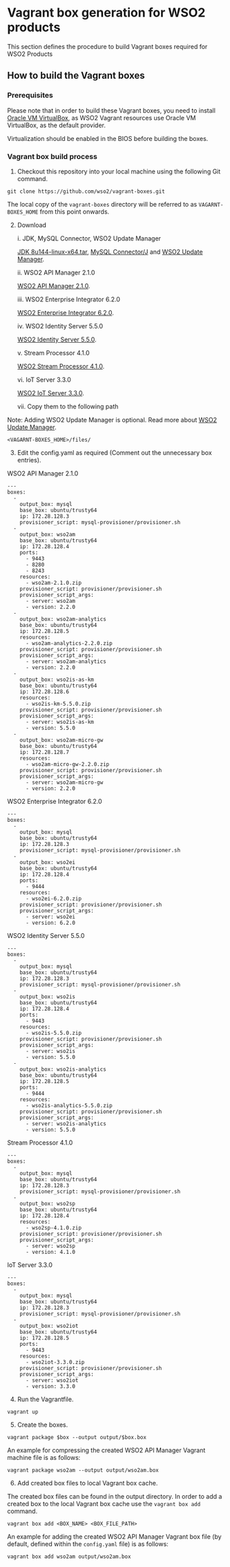 # Vagrant box generation for WSO2 products

This section defines the procedure to build Vagrant boxes required for WSO2 Products

## How to build the Vagrant boxes

### Prerequisites

Please note that in order to build these Vagrant boxes, you need to install
[Oracle VM VirtualBox](http://www.oracle.com/technetwork/server-storage/virtualbox/downloads/index.html),
as WSO2 Vagrant resources use Oracle VM VirtualBox, as the default provider.

Virtualization should be enabled in the BIOS before building the boxes.

### Vagrant box build process


1. Checkout this repository into your local machine using the following Git command.
```
git clone https://github.com/wso2/vagrant-boxes.git
```
The local copy of the `vagrant-boxes` directory will be referred to as `VAGARNT-BOXES_HOME` from this point onwards.

2. Download

   i. JDK, MySQL Connector, WSO2 Update Manager

      [JDK 8u144-linux-x64.tar](http://www.oracle.com/technetwork/java/javase/downloads/jdk8-downloads-2133151.html), [MySQL Connector/J](https://dev.mysql.com/downloads/connector/j/) and [WSO2 Update Manager](https://wso2.com/wum/download).

   ii. WSO2 API Manager 2.1.0

      [WSO2 API Manager 2.1.0](https://wso2.com/api-management/#download).

   iii. WSO2 Enterprise Integrator 6.2.0

      [WSO2 Enterprise Integrator 6.2.0](https://wso2.com/integration#download).

   iv. WSO2 Identity Server 5.5.0

      [WSO2 Identity Server 5.5.0](https://wso2.com/identity-and-access-management#download).

   v. Stream Processor 4.1.0

      [WSO2 Stream Processor 4.1.0](https://wso2.com/analytics#download).

   vi. IoT Server 3.3.0

      [WSO2 IoT Server 3.3.0](https://wso2.com/iot#download).

   vii. Copy them to the following path

Note: Adding WSO2 Update Manager is optional. Read more about [WSO2 Update Manager](https://wso2.com/wum/).

```
<VAGARNT-BOXES_HOME>/files/
```
3. Edit the config.yaml as required (Comment out the unnecessary box entries).

WSO2 API Manager 2.1.0
```
---
boxes:
  -
    output_box: mysql
    base_box: ubuntu/trusty64
    ip: 172.28.128.3
    provisioner_script: mysql-provisioner/provisioner.sh
  -
    output_box: wso2am
    base_box: ubuntu/trusty64
    ip: 172.28.128.4
    ports:
      - 9443
      - 8280
      - 8243
    resources:
      - wso2am-2.1.0.zip
    provisioner_script: provisioner/provisioner.sh
    provisioner_script_args:
      - server: wso2am
      - version: 2.2.0
  -
    output_box: wso2am-analytics
    base_box: ubuntu/trusty64
    ip: 172.28.128.5
    resources:
      - wso2am-analytics-2.2.0.zip
    provisioner_script: provisioner/provisioner.sh
    provisioner_script_args:
      - server: wso2am-analytics
      - version: 2.2.0
  -
    output_box: wso2is-as-km
    base_box: ubuntu/trusty64
    ip: 172.28.128.6
    resources:
      - wso2is-km-5.5.0.zip
    provisioner_script: provisioner/provisioner.sh
    provisioner_script_args:
      - server: wso2is-as-km
      - version: 5.5.0
  -
    output_box: wso2am-micro-gw
    base_box: ubuntu/trusty64
    ip: 172.28.128.7
    resources:
      - wso2am-micro-gw-2.2.0.zip
    provisioner_script: provisioner/provisioner.sh
    provisioner_script_args:
      - server: wso2am-micro-gw
      - version: 2.2.0

```
WSO2 Enterprise Integrator 6.2.0
```
---
boxes:
  -
    output_box: mysql
    base_box: ubuntu/trusty64
    ip: 172.28.128.3
    provisioner_script: mysql-provisioner/provisioner.sh
  -
    output_box: wso2ei
    base_box: ubuntu/trusty64
    ip: 172.28.128.4
    ports:
      - 9444
    resources:
      - wso2ei-6.2.0.zip
    provisioner_script: provisioner/provisioner.sh
    provisioner_script_args:
      - server: wso2ei
      - version: 6.2.0

```
WSO2 Identity Server 5.5.0
```
---
boxes:
  -
    output_box: mysql
    base_box: ubuntu/trusty64
    ip: 172.28.128.3
    provisioner_script: mysql-provisioner/provisioner.sh
  -
    output_box: wso2is
    base_box: ubuntu/trusty64
    ip: 172.28.128.4
    ports:
      - 9443
    resources:
      - wso2is-5.5.0.zip
    provisioner_script: provisioner/provisioner.sh
    provisioner_script_args:
      - server: wso2is
      - version: 5.5.0
  -
    output_box: wso2is-analytics
    base_box: ubuntu/trusty64
    ip: 172.28.128.5
    ports:
      - 9444
    resources:
      - wso2is-analytics-5.5.0.zip
    provisioner_script: provisioner/provisioner.sh
    provisioner_script_args:
      - server: wso2is-analytics
      - version: 5.5.0
```
Stream Processor 4.1.0
```
---
boxes:
  -
    output_box: mysql
    base_box: ubuntu/trusty64
    ip: 172.28.128.3
    provisioner_script: mysql-provisioner/provisioner.sh
  -
    output_box: wso2sp
    base_box: ubuntu/trusty64
    ip: 172.28.128.4
    resources:
      - wso2sp-4.1.0.zip
    provisioner_script: provisioner/provisioner.sh
    provisioner_script_args:
      - server: wso2sp
      - version: 4.1.0
```
IoT Server 3.3.0
```
---
boxes:
  -
    output_box: mysql
    base_box: ubuntu/trusty64
    ip: 172.28.128.3
    provisioner_script: mysql-provisioner/provisioner.sh
  -
    output_box: wso2iot
    base_box: ubuntu/trusty64
    ip: 172.28.128.5
    ports:
      - 9443
    resources:
      - wso2iot-3.3.0.zip
    provisioner_script: provisioner/provisioner.sh
    provisioner_script_args:
      - server: wso2iot
      - version: 3.3.0
```

4. Run the Vagrantfile.
```
vagrant up
```

5. Create the boxes.
```
vagrant package $box --output output/$box.box
```
An example for compressing the created WSO2 API Manager Vagrant machine file is as follows:

```
vagrant package wso2am --output output/wso2am.box
```

6. Add created box files to local Vagrant box cache.

The created box files can be found in the output directory. In order to add a created box to the local Vagrant box cache use the `vagrant box add` command.

```
vagrant box add <BOX_NAME> <BOX_FILE_PATH>
```

An example for adding the created WSO2 API Manager Vagrant box file (by default, defined
within the `config.yaml` file) is as follows:

```
vagrant box add wso2am output/wso2am.box
```
